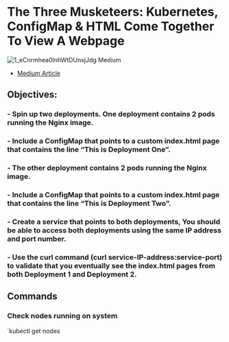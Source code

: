 # The Three Musketeers: Kubernetes, ConfigMap & HTML Come Together To View A Webpage

   ![1_eCnrmhea0lnhWtDUnxjJdg Medium](https://user-images.githubusercontent.com/105087652/219882992-bed6c99c-aa01-4a8f-82df-bf6a1683d221.jpeg)

   - [Medium Article](https://aws.plainenglish.io/the-three-musketeers-kubernetes-configmap-html-come-together-to-view-a-webpage-29f6cbae927f)

## Objectives:

### - Spin up two deployments. One deployment contains 2 pods running the Nginx image.
### - Include a ConfigMap that points to a custom index.html page that contains the line “This is Deployment One”.
### - The other deployment contains 2 pods running the Nginx image.
### - Include a ConfigMap that points to a custom index.html page that contains the line “This is Deployment Two”.
### - Create a service that points to both deployments, You should be able to access both deployments using the same IP address and port number.
### - Use the curl command (curl service-IP-address:service-port) to validate that you eventually see the index.html pages from both Deployment 1 and Deployment 2.

## Commands

### Check nodes running on system
`kubectl get nodes
